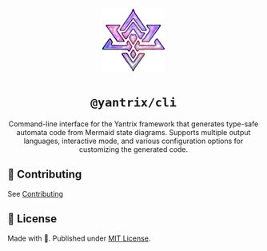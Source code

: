 <div align="center">
  <img width="128" src="/docs/public/logo.png" />
  <h1><code>@yantrix/cli</code></h1>
  <p>Command-line interface for the Yantrix framework that generates type-safe automata code from Mermaid state diagrams. Supports multiple output languages, interactive mode, and various configuration options for customizing the generated code.</p>
</div>

## 🌱 Contributing

See [Contributing](https://tfcp68.github.io/yantrix/contributing/)

## 📜 License

Made with 💜. Published under [MIT License](./LICENSE).
